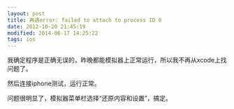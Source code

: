 ```yaml
---
layout: post
title: 再遇error: failed to attach to process ID 0
date: 2012-10-20 21:45:19
modified: 2014-06-17 14:25:22
tags: ios
---
```


我确定程序是正确无误的，昨晚都能模拟器上正常运行，所以我不再从xcode上找问题了。

然后连接iphone测试，运行正常。

问题很明显了，模拟器菜单栏选择“还原内容和设置”，搞定。